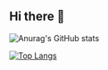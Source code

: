 ## Hi there 👋
![Anurag's GitHub stats](https://github-readme-stats.vercel.app/api?username=ISnoweve&show_icons=true&private=true&theme=dracula&include_all_commits=true)

[![Top Langs](https://github-readme-stats.vercel.app/api/top-langs/?username=ISnoweve)](https://github.com/anuraghazra/github-readme-stats)
<!--
**ISnoweve/ISnoweve** is a ✨ _special_ ✨ repository because its `README.md` (this file) appears on your GitHub profile.

Here are some ideas to get you started:

- 🔭 I’m currently working on ...
- 🌱 I’m currently learning ...
- 👯 I’m looking to collaborate on ...
- 🤔 I’m looking for help with ...
- 💬 Ask me about ...
- 📫 How to reach me: ...
- 😄 Pronouns: ...
- ⚡ Fun fact: ...
-->

